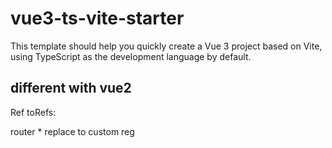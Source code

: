 # vue3-ts-vite-starter

This template should help you quickly create a Vue 3 project based on Vite, using TypeScript as the development language by default.


## different with vue2



Ref toRefs:

router * replace to custom reg
